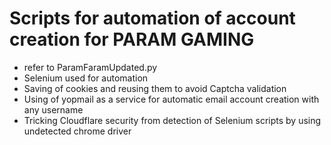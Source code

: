 # Scripts for automation of account creation for PARAM GAMING 
- refer to ParamFaramUpdated.py
- Selenium used for automation
- Saving of cookies and reusing them to avoid Captcha validation
- Using of yopmail as a service for automatic email account creation with any username
- Tricking Cloudflare security from detection of Selenium scripts by using undetected chrome driver